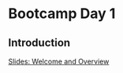 # Bootcamp Day 1


## Introduction

[Slides: Welcome and Overview](https://docs.google.com/presentation/d/1jeln65Tx0CZlcEm9-cQG9AU7pbdS8ULt4rsiPUXiKu0/edit?usp=sharing)

<!--


## The Unix Shell

[Lecture Notes](../lectures/the-unix-shell/index.md)


## Intro To Python

Data used today: [Dropbox link](https://www.dropbox.com/scl/fi/vt435kvankioc7ft4bx5n/mouseBed.bed) or [OneDrive link](https://livejohnshopkins-my.sharepoint.com/:u:/g/personal/abortvi2_jh_edu/EbF4-mGZyzpOhBj54BJkMqkBXnBW-zwpnQXIVLxArN1cCA?e=7oW26Z)

[Lecture Notes](../lectures/intro-python/index.md)

[Slides: Intro to Python](https://www.dropbox.com/scl/fi/lnmhncvpporp6bvn1lw77/day1_afternoon.pptx?rlkey=8zedzp6jvhsvz61qn3vxby9fl&dl=0)


## Homework Assignment: 


[Day 1 Homework](../assignments/bootcamp/python_fundamentals/day1homework.html)

## Daily Reflection

Please fill out [this survey](https://forms.gle/JtFJ9qV6wumP2vPY6) today at the end of class. 
-->
